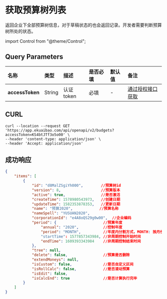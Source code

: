 # 获取预算树列表

返回企业下全部预算树信息，对于草稿状态的也会返回记录。开发者需要判断预算树所处的状态。

import Control from "@theme/Control";

<Control
method="GET"
url="/api/openapi/v2/budgets"
/>

## Query Parameters

| 名称 | 类型 | 描述 | 是否必填 | 默认值 | 备注 |
| :--- | :--- | :--- | :--- |:--- | :--- |
| **accessToken** | String | 认证token | 必填 | - | [通过授权接口获取](/docs/open-api/getting-started/auth) |

## CURL
```shell
curl --location --request GET 'https://app.ekuaibao.com/api/openapi/v2/budgets?accessToken=KS4btJTf3o5o00' \
--header 'content-type: application/json' \
--header 'Accept: application/json'
```

## 成功响应
```json
{
    "items": [
        {
            "id": "d8MalZSgiYh000",        //预算树id
            "version": 8,                  //预算版本
            "active": true,                //是否激活
            "createTime": 1578980543973,   //创建日期
            "updateTime": 1582353878353,   //更新日期
            "name": "预算2020",            //预算名称
            "nameSpell": "YUSUAN2020",
            "corporationId": "e4A8oQS29g0w00",  //企业编码
            "period": {                     //预算年度
                "annual": "2020",           //控制年度
                "period": "MONTH",          //年度内分割方式，MONTH: 按月份, SEASON: 按季度, HALF_YEAR: 半年, YEAR: 整年, null: 非周期控制。
                "startTime": 1577857343984, //非周期控制开始时间
                "endTime": 1609393343984    //非周期控制结束时间
            },
            "tree": null,
            "delete": false,                //预算是否删除
            "extendMoneys": null,
            "isCustom": false,              //是否自定义区间
            "isRollCalc": false,            //是否滚动预算
            "isEdit": false,
            "isCalcEnd": true               //是否计算执行完毕
        }
    ]
}
```

